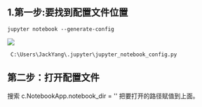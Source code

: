 ## 1.第一步:要找到配置文件位置
```text
jupyter notebook --generate-config
```

![](https://s2.loli.net/2022/03/28/3ENljrTLx9swDqR.png)

```text
 C:\Users\JackYang\.jupyter\jupyter_notebook_config.py
```

## 第二步：打开配置文件
搜索  c.NotebookApp.notebook_dir = ''
把要打开的路径赋值到上面。